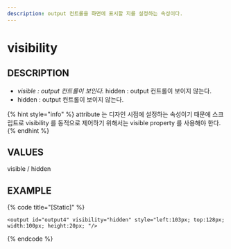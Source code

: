 ```yaml
---
description: output 컨트롤을 화면에 표시할 지를 설정하는 속성이다.
---
```


# visibility

## DESCRIPTION

* _visible : output 컨트롤이 보인다._ hidden : output 컨트롤이 보이지 않는다.
* hidden : output 컨트롤이 보이지 않는다.

{% hint style="info" %}
attribute 는 디자인 시점에 설정하는 속성이기 때문에 스크립트로 visibility 를 동적으로 제어하기 위해서는 visible property 를 사용해야 한다.
{% endhint %}

## VALUES

visible / hidden

## EXAMPLE

{% code title="\[Static\]" %}
```markup
<output id="output4" visibility="hidden" style="left:103px; top:128px; 
width:100px; height:20px; "/>
```
{% endcode %}

